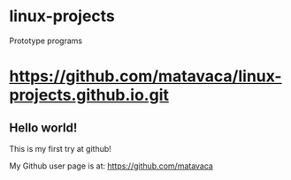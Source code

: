 # linux-projects
Prototype programs


https://github.com/matavaca/linux-projects.github.io.git
====================

## Hello world!

This is my first try at github!

My Github user page is at: 
https://github.com/matavaca


